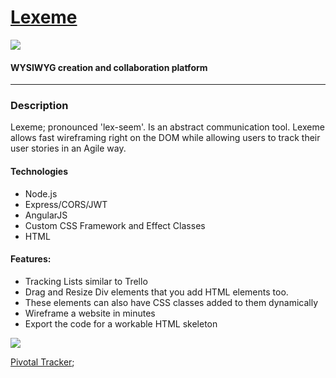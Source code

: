 <h1><a href="lexeme.tech">Lexeme</a></h1>
<img src="http://www.jeremyroelfs.com/blog/wp-content/uploads/2016/04/Screen-Shot-2016-04-06-at-12.36.36-PM-e1459968008962.png">

<h4>WYSIWYG creation and collaboration platform</h4>
<hr/>
<h3>Description</h3>
<p>Lexeme; pronounced 'lex-seem'. Is an abstract communication tool. Lexeme allows fast wireframing right on the DOM while allowing users to track their user stories in an Agile way.

<h4>Technologies</h4>
<ul>
<li>Node.js</li>
<li>Express/CORS/JWT</li>
<li>AngularJS</li>
<li>Custom CSS Framework and Effect Classes</li>
<li>HTML</li>
</ul>

<h4>Features:</h4>
<ul>
<li>Tracking Lists similar to Trello</li>
<li>Drag and Resize Div elements that you add HTML elements too.</li>
<li>These elements can also have CSS classes added to them dynamically</li>
<li>Wireframe a website in minutes</li>
<li>Export the code for a workable HTML skeleton</li>
</ul>

<img src="http://www.jeremyroelfs.com/blog/wp-content/uploads/2016/04/Screen-Shot-2016-04-06-at-12.39.31-PM-e1459968030699.png">


[Pivotal Tracker](https://www.pivotaltracker.com/n/projects/1555243);

